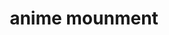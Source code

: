 ---
pid: LLP156
title: anime mounment
location_transcription: neighborhood
zipcode: '19120'
outside_phl: 
neighborhood: Logan,Olney
age: '13'
age_range: 13-19
instagram: 
image_file_name: LLP_156.jpg
proposal_transcription: I would have to say that this mounment would teach people
  about being beatuiful in your own specicial way. If youchoose too be different that's
  okay to be who you are.
topic: Inclusivity,Pop Culture
topic_summary: 0, 0
type: Conceptual
keywords_other: anime, self-acceptance
credit: Rachel Roebuck
image_labels: 
twitter: 
facebook: 
permalink: "/monuments/llp156/"
layout: item-page
---